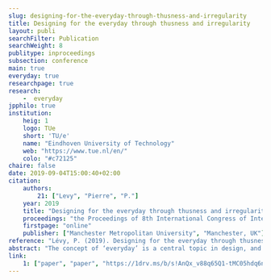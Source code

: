 ```yaml
---
slug: designing-for-the-everyday-through-thusness-and-irregularity
title: Designing for the everyday through thusness and irregularity
layout: publi
searchFilter: Publication
searchWeight: 8
publitype: inproceedings
subsection: conference
main: true
everyday: true
researchpage: true
research: 
    -  everyday
jpphilo: true
institution:
    heig: 1
    logo: TUe
    short: 'TU/e'
    name: "Eindhoven University of Technology"
    web: "https://www.tue.nl/en/"
    colo: "#c72125"
chaire: false
date: 2019-09-04T15:00:40+02:00
citation:
    authors:
        21: ["Levy", "Pierre", "P."]
    year: 2019
    title: "Designing for the everyday through thusness and irregularity"
    proceedings: "the Proceedings of 8th International Congress of International Association of Societies of Design Research, IASDR 2019"
    firstpage: "online"
    publisher: ["Manchester Metropolitan University", "Manchester, UK"]
reference: "Lévy, P. (2019). Designing for the everyday through thusness and irregularity. In Proceedings of 8th International Congress of International Association of Societies of Design Research, IASDR 2019. Manchester, UK: Manchester Metropolitan University."
abstract: "The concept of ‘everyday’ is a central topic in design, and this paper argues for more attention and discussion on the everyday than what is currently done in design research. By elaborating what the everyday is, designers can better formulate a perspective on people’s lives and experiences, and therefore can better contribute to the enchantment of the everyday through designing. To contribute to this effort of clarification and enchantment, we first attempt to clarify the concept of everyday and thereafter suggest notions originating from Japanese philosophy to address the everyday in design. The everyday is described mostly through the process of quotidianisation of the unfamiliar towards the familiar. To support designing for the everyday, we propose to focus on Japanese notions: thusness and irregularity. Thusness invites to consider the experience of the here-and-now as being the active relation with the entirety of the world through interaction. Irregularity invites to keep something unexplained in the design, eliciting possibilities of exploration, openness, change, and the shift of perspective. Finally, three relatively practical design concepts, namely micro-considerations, micro-frictions, and (es)sential details, are proposed to support application of thusness and irregularity through design."
link:
    1: ["paper", "paper", "https://1drv.ms/b/s!AnQx_v88q65Q1-tMC05hdq6nDmURXw?e=zo0vTT"]
---
```


